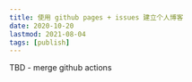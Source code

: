 ```yaml
---
title: 使用 github pages + issues 建立个人博客
date: 2020-10-20
lastmod: 2021-08-04
tags: [publish]
---
```


TBD - merge github actions
